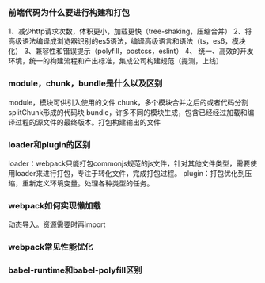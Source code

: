 ### 前端代码为什么要进行构建和打包
1、减少http请求次数，体积更小，加载更快（tree-shaking，压缩合并）
2、将高级语法编译成浏览器识别的es5语法，编译高级语言和语法（ts，es6，模块化）
3、兼容性和错误提示（polyfill，postcss，eslint）
4、 统一、高效的开发环境，统一的构建流程和产出标准，集成公司构建规范（提测，上线）

### module，chunk，bundle是什么以及区别
module，模块可供引入使用的文件
chunk，多个模块合并之后的或者代码分割splitChunk形成的代码块
bundle，许多不同的模块生成，包含已经经过加载和编译过程的源文件的最终版本。打包构建输出的文件

### loader和plugin的区别
loader：webpack只能打包commonjs规范的js文件，针对其他文件类型，需要使用loader来进行打包，专注于转化文件，完成打包过程。
plugin：打包优化到压缩，重新定义环境变量。处理各种类型的任务。

### webpack如何实现懒加载
动态导入。资源需要时再import

### webpack常见性能优化

### babel-runtime和babel-polyfill区别